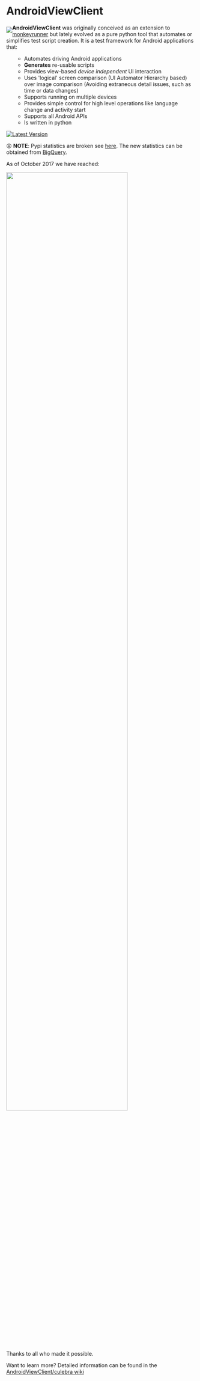 AndroidViewClient
=================
<a href="#"><img src="https://github.com/dtmilano/AndroidViewClient/wiki/images/culebra-logo-transparent-204x209-rb-border.png" align="left" hspace="0" vspace="6"></a>
**AndroidViewClient** was originally conceived as an extension to [monkeyrunner](http://developer.android.com/tools/help/monkeyrunner_concepts.html) but lately evolved
as a pure python tool that automates or simplifies test script creation.
It is a test framework for Android applications that:
<ul><ul>
    <li>Automates driving Android applications</li>
    <li><b>Generates</b> re-usable scripts</li>
    <li>Provides view-based <i>device independent</i> UI interaction</li>
    <li>Uses 'logical' screen comparison (UI Automator Hierarchy based) over image comparison (Avoiding extraneous 
    detail issues, such as time or data changes)</li>
    <li>Supports running on multiple devices</li>
    <li>Provides simple control for high level operations like language change and activity start</li>
    <li>Supports all Android APIs</li>
    <li>Is written in python</li>
</ul></ul>

[![Latest Version](https://img.shields.io/pypi/v/androidviewclient.svg)](https://pypi.python.org/pypi/androidviewclient/)


:rage: **NOTE**: Pypi statistics are broken see [here](https://github.com/aclark4life/vanity/issues/22). The new statistics can be obtained from [BigQuery](https://bigquery.cloud.google.com/queries/culebra-tester).

As of October 2017 we have reached:

<img src="https://github.com/dtmilano/AndroidViewClient/wiki/images/avc-300K-800x300.png" width="80%" align="center">

Thanks to all who made it possible.

Want to learn more? Detailed information can be found in the [AndroidViewClient/culebra wiki](https://github.com/dtmilano/AndroidViewClient/wiki)

